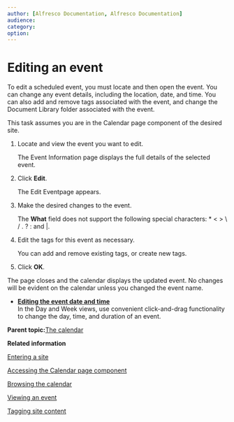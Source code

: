 ```yaml
---
author: [Alfresco Documentation, Alfresco Documentation]
audience: 
category: 
option: 
---
```


# Editing an event

To edit a scheduled event, you must locate and then open the event. You can change any event details, including the location, date, and time. You can also add and remove tags associated with the event, and change the Document Library folder associated with the event.

This task assumes you are in the Calendar page component of the desired site.

1.  Locate and view the event you want to edit.

    The Event Information page displays the full details of the selected event.

2.  Click **Edit**.

    The Edit Eventpage appears.

3.  Make the desired changes to the event.

    The **What** field does not support the following special characters: \* < \> \\ / . ? : and \|.

4.  Edit the tags for this event as necessary.

    You can add and remove existing tags, or create new tags.

5.  Click **OK**.


The page closes and the calendar displays the updated event. No changes will be evident on the calendar unless you changed the event name.

-   **[Editing the event date and time](../tasks/calendar-event-edit-datetime.md)**  
In the Day and Week views, use convenient click-and-drag functionality to change the day, time, and duration of an event.

**Parent topic:**[The calendar](../concepts/calendar-intro.md)

**Related information**  


[Entering a site](dashboard-site-enter.md)

[Accessing the Calendar page component](calendar-page-access.md)

[Browsing the calendar](calendar-page-browse.md)

[Viewing an event](calendar-event-view.md)

[Tagging site content](site-content-tag.md)

